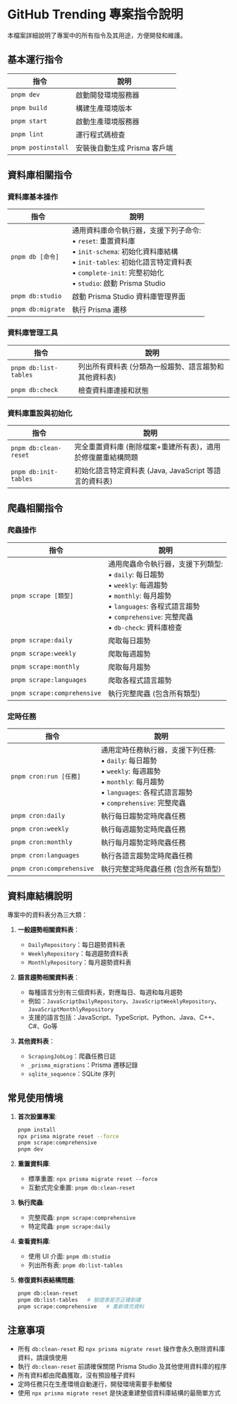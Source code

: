 # GitHub Trending 專案指令說明

本檔案詳細說明了專案中的所有指令及其用途，方便開發和維護。

## 基本運行指令

| 指令 | 說明 |
|------|------|
| `pnpm dev` | 啟動開發環境服務器 |
| `pnpm build` | 構建生產環境版本 |
| `pnpm start` | 啟動生產環境服務器 |
| `pnpm lint` | 運行程式碼檢查 |
| `pnpm postinstall` | 安裝後自動生成 Prisma 客戶端 |

## 資料庫相關指令

### 資料庫基本操作

| 指令 | 說明 |
|------|------|
| `pnpm db [命令]` | 通用資料庫命令執行器，支援下列子命令:<br>• `reset`: 重置資料庫<br>• `init-schema`: 初始化資料庫結構<br>• `init-tables`: 初始化語言特定資料表<br>• `complete-init`: 完整初始化<br>• `studio`: 啟動 Prisma Studio |
| `pnpm db:studio` | 啟動 Prisma Studio 資料庫管理界面 |
| `pnpm db:migrate` | 執行 Prisma 遷移 |

### 資料庫管理工具

| 指令 | 說明 |
|------|------|
| `pnpm db:list-tables` | 列出所有資料表 (分類為一般趨勢、語言趨勢和其他資料表) |
| `pnpm db:check` | 檢查資料庫連接和狀態 |

### 資料庫重設與初始化

| 指令 | 說明 |
|------|------|
| `pnpm db:clean-reset` | 完全重置資料庫 (刪除檔案+重建所有表)，適用於修復嚴重結構問題 |
| `pnpm db:init-tables` | 初始化語言特定資料表 (Java, JavaScript 等語言的資料表) |

## 爬蟲相關指令

### 爬蟲操作

| 指令 | 說明 |
|------|------|
| `pnpm scrape [類型]` | 通用爬蟲命令執行器，支援下列類型:<br>• `daily`: 每日趨勢<br>• `weekly`: 每週趨勢<br>• `monthly`: 每月趨勢<br>• `languages`: 各程式語言趨勢<br>• `comprehensive`: 完整爬蟲<br>• `db-check`: 資料庫檢查 |
| `pnpm scrape:daily` | 爬取每日趨勢 |
| `pnpm scrape:weekly` | 爬取每週趨勢 |
| `pnpm scrape:monthly` | 爬取每月趨勢 |
| `pnpm scrape:languages` | 爬取各程式語言趨勢 |
| `pnpm scrape:comprehensive` | 執行完整爬蟲 (包含所有類型) |

### 定時任務

| 指令 | 說明 |
|------|------|
| `pnpm cron:run [任務]` | 通用定時任務執行器，支援下列任務:<br>• `daily`: 每日趨勢<br>• `weekly`: 每週趨勢<br>• `monthly`: 每月趨勢<br>• `languages`: 各程式語言趨勢<br>• `comprehensive`: 完整爬蟲 |
| `pnpm cron:daily` | 執行每日趨勢定時爬蟲任務 |
| `pnpm cron:weekly` | 執行每週趨勢定時爬蟲任務 |
| `pnpm cron:monthly` | 執行每月趨勢定時爬蟲任務 |
| `pnpm cron:languages` | 執行各語言趨勢定時爬蟲任務 |
| `pnpm cron:comprehensive` | 執行完整定時爬蟲任務 (包含所有類型) |

## 資料庫結構說明

專案中的資料表分為三大類：

1. **一般趨勢相關資料表**：
   - `DailyRepository`：每日趨勢資料表
   - `WeeklyRepository`：每週趨勢資料表
   - `MonthlyRepository`：每月趨勢資料表

2. **語言趨勢相關資料表**：
   - 每種語言分別有三個資料表，對應每日、每週和每月趨勢
   - 例如：`JavaScriptDailyRepository`、`JavaScriptWeeklyRepository`、`JavaScriptMonthlyRepository`
   - 支援的語言包括：JavaScript、TypeScript、Python、Java、C++、C#、Go等

3. **其他資料表**：
   - `ScrapingJobLog`：爬蟲任務日誌
   - `_prisma_migrations`：Prisma 遷移記錄
   - `sqlite_sequence`：SQLite 序列

## 常見使用情境

1. **首次設置專案**:
   ```bash
   pnpm install
   npx prisma migrate reset --force
   pnpm scrape:comprehensive
   pnpm dev
   ```

2. **重置資料庫**:
   - 標準重置: `npx prisma migrate reset --force`
   - 互動式完全重置: `pnpm db:clean-reset`

3. **執行爬蟲**:
   - 完整爬蟲: `pnpm scrape:comprehensive`
   - 特定爬蟲: `pnpm scrape:daily`

4. **查看資料庫**:
   - 使用 UI 介面: `pnpm db:studio`
   - 列出所有表: `pnpm db:list-tables`

5. **修復資料表結構問題**:
   ```bash
   pnpm db:clean-reset
   pnpm db:list-tables   # 驗證表是否正確創建
   pnpm scrape:comprehensive   # 重新填充資料
   ```

## 注意事項

- 所有 `db:clean-reset` 和 `npx prisma migrate reset` 操作會永久刪除資料庫資料，請謹慎使用
- 執行 `db:clean-reset` 前請確保關閉 Prisma Studio 及其他使用資料庫的程序
- 所有資料都由爬蟲獲取，沒有預設種子資料
- 定時任務只在生產環境自動運行，開發環境需要手動觸發
- 使用 `npx prisma migrate reset` 是快速重建整個資料庫結構的最簡單方式
